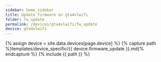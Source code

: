 ```yaml
---
sidebar: home_sidebar
title: Update firmware on gta4xlwifi
folder: fw_update
permalink: /devices/gta4xlwifi/fw_update
device: gta4xlwifi
---
```

{% assign device = site.data.devices[page.device] %}
{% capture path %}templates/device_specific/{{ device.firmware_update }}.md{% endcapture %}
{% include {{ path }} %}
